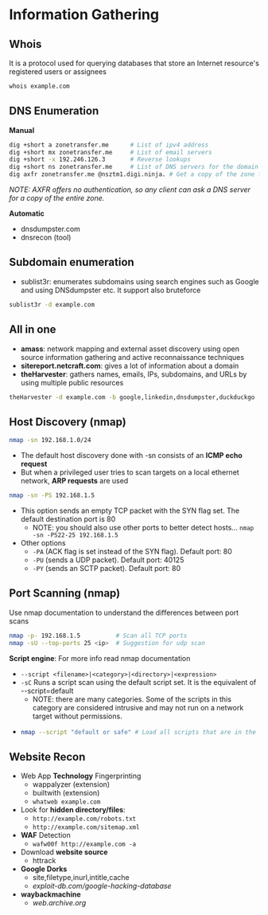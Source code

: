 # Information Gathering

## Whois

It is a protocol used for querying databases that store an Internet resource's registered users or assignees

```sh
whois example.com
```

## DNS Enumeration

**Manual**

```sh
dig +short a zonetransfer.me      # List of ipv4 address
dig +short mx zonetransfer.me     # List of email servers
dig +short -x 192.246.126.3       # Reverse lookups
dig +short ns zonetransfer.me     # List of DNS servers for the domain
dig axfr zonetransfer.me @nsztm1.digi.ninja. # Get a copy of the zone from the primary server. (zone transfer attack)
```

_NOTE: AXFR offers no authentication, so any client can ask a DNS server for a copy of the entire zone._

**Automatic**

* dnsdumpster.com
* dnsrecon (tool)

## Subdomain enumeration

* sublist3r: enumerates subdomains using search engines such as Google and using DNSdumpster etc. It support also bruteforce

```sh
sublist3r -d example.com
```

## All in one

* **amass**: network mapping and external asset discovery using open source information gathering and active reconnaissance techniques
* **sitereport.netcraft.com**: gives a lot of information about a domain
* **theHarvester**: gathers names, emails, IPs, subdomains, and URLs by using multiple public resources

```sh
theHarvester -d example.com -b google,linkedin,dnsdumpster,duckduckgo
```

## Host Discovery (nmap)

```sh
nmap -sn 192.168.1.0/24
```

* The default host discovery done with -sn consists of an **ICMP echo request**
* But when a privileged user tries to scan targets on a local ethernet network, **ARP requests** are used

```sh
nmap -sn -PS 192.168.1.5
```

* This option sends an empty TCP packet with the SYN flag set. The default destination port is 80
  * NOTE: you should also use other ports to better detect hosts... `nmap -sn -PS22-25 192.168.1.5`
* Other options
  * `-PA` (ACK flag is set instead of the SYN flag). Default port: 80
  * `-PU` (sends a UDP packet). Default port: 40125
  * `-PY` (sends an SCTP packet). Default port: 80

## Port Scanning (nmap)

Use nmap documentation to understand the differences between port scans

```sh
nmap -p- 192.168.1.5          # Scan all TCP ports
nmap -sU --top-ports 25 <ip>  # Suggestion for udp scan
```

**Script engine**: For more info read nmap documentation

* `--script <filename>|<category>|<directory>|<expression>`
* `-sC` Runs a script scan using the default script set. It is the equivalent of --script=default
  * NOTE: there are many categories. Some of the scripts in this category are considered intrusive and may not run on a network target without permissions.
* ```sh
  nmap --script "default or safe" # Load all scripts that are in the default, safe, or both categories.
  ```

## Website Recon

* Web App **Technology** Fingerprinting
  * wappalyzer (extension)
  * builtwith (extension)
  * `whatweb example.com`
* Look for **hidden directory/files**:
  * `http://example.com/robots.txt`
  * `http://example.com/sitemap.xml`
* **WAF** Detection
  * `wafw00f http://example.com -a`
* Download **website source**
  * httrack
* **Google Dorks**
  * site,filetype,inurl,intitle,cache
  * _exploit-db.com/google-hacking-database_
* **waybackmachine**
  * _web.archive.org_
